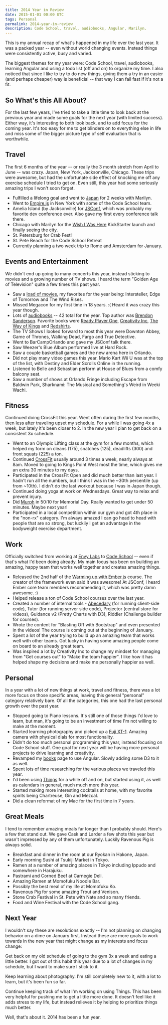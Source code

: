 ```yaml
---
title: 2014 Year in Review
date: 2015-01-01 00:00 UTC
tags: Personal
permalink: 2014-year-in-review
description: Code School, travel, audiobooks, Angular, Marilyn.
---
```


This is my annual recap of what's happened in my life over the last year. It was a packed year -- even without world changing events. Instead things were consistently active, busy and varied.

The biggest themes for my year were: Code School, travel, audiobooks, learning Angular and using a todo list (off and on) to organize my time. I also noticed that since I like to try to do new things, giving them a try in an easier (and perhaps cheaper) way is beneficial -- that way I can fail fast if it's not a fit.

## So What's this All About?

For the last few years, I've tried to take a little time to look back at the previous year and made some goals for the next year (with limited success). Either way, it's interesting to both look back, and to add focus for the coming year. It's too easy for me to get blinders on to everything else in life and miss some of the bigger picture type of self evaluation that is worthwhile.

## Travel

The first 6 months of the year -- or really the 3 month stretch from April to June -- was crazy. Japan, New York, Jacksonville, Chicago. These trips were awesome, but had the unfortunate side effect of knocking me off any exercise schedule I tried to get on. Even still, this year had some seriously amazing trips I won't soon forget.

* Fulfilled a lifelong goal and went to [Japan](/japan) for 2 weeks with Marilyn.
* Went to [Empire.js](http://2014.empirejs.org/) in New York with some of the Code School team.
* Amelia Island (by Jacksonville) for [JSConf](http://jsconf.com/), which was probably my favorite dev conference ever. Also gave my first every conference talk there.
* Chicago with Marilyn for the [Wish I Was Here](http://www.imdb.com/title/tt2870708/) KickStarter launch and finally seeing the city.
* St. Petersburg for Crab Fest!
* St. Pete Beach for the Code School Retreat
* Currently planning a two week trip to Rome and Amsterdam for January.

## Events and Entertainment

We didn't end up going to many concerts this year, instead sticking to movies and a growing number of TV shows. I heard the term "Golden Age of Television" quite a few times this past year.

* Saw a [load of movies](http://letterboxd.com/adamfortuna/list/top-10-films-of-2014/), my favorites for the year being: Intersteller, Edge of Tomorrow and The Wind Rises.
* Missed Megacon for my first time in 18 years. :( Heard it was crazy this year though.
* Lots of [audiobooks](/books/#/?readAfter=2014-01-01&readBefore=2015-01-01) -- 42 total for the year. Top author was [Brendon Sanderson](/books/#/?author=Brandon%20Sanderson&readAfter=2014-01-01&readBefore=2015-01-01). Favorite books were [Ready Player One](/books/#/books/030788743X), [Creativity Inc](/books/#/books/0812993012), [The Way of Kings](/books/#/books/0765326353) and [Redshirts](/books/#/books/0765316994).
* The TV Shows I looked forward to most this year were Downton Abbey, Game of Thrones, Walking Dead, Fargo and True Detective.
* Went to BarCampOrlando and gave my JSConf talk there.
* Saw Weezer's Blue Album performed live at Hard Rock.
* Saw a couple basketball games and the new arena here in Orlando.
* Did not play many video games this year. Mario Kart Wii U was at the top of the list, with Destiny and Elder Scrolls Online in the running.
* Listened to Belle and Sebastian perform at House of Blues from a comfy balcony seat.
* Saw a number of shows at Orlando Fringe including Escape from Baldwin Park, Sharknami: The Musical and Something's Weird in Weeki Wachi.

## Fitness

Continued doing CrossFit this year. Went often during the first few months, then less after traveling upset my schedule. For a while I was going 4x a week, but lately it's been closer to 2. In the new year I plan to get back on a consistent 3x schedule.

* Went to an Olympic Lifting class at the gym for a few months, which helped my form on cleans (175), snatches (125), deadlifts (300) and front squats (225) a ton.
* Continued [CrossFit](/2-years-of-crossfit) usually around 3 times a week, nearly always at 8am. Moved to going to Kings Point West most the time, which gives me an extra 30 minutes to my days.
* Participated in the CrossFit Open and did much better than last year. I hadn't run all the numbers, but I think I was in the ~30th percentile (up from ~10th). I didn't do the last workout because I was in Japan though.
* Continued doing yoga at work on Wednesdays. Great way to relax and prevent injury.
* Did [Murph](http://www.crossfit.com/mt-archive2/000881.html) in 50:10 for Memorial Day. Really wanted to get under 50 minutes. Maybe next year!
* Participated in a local competition within our gym and got 4th place in the "non-rx" category. I'm always amazed I can go head to head with people that are so strong, but luckily I get an advantage in the bodyweight exercise department.

## Work

Officially switched from working at [Envy Labs](http://envylabs.com) to [Code School](https://www.codeschool.com) -- even if that's what I'd been doing already. My main focus has been on building an amazing, happy team that works well together and creates amazing things.

* Released the 2nd half of the [Warming up with Ember.js](https://www.codeschool.com/courses/warming-up-with-emberjs) course. The creator of the framework even said it was awesome! At JSConf, I heard Ember core team members recommending it, which was pretty damn awesome. :)
* Helped release a ton of Code School courses over the last year.
* Created a number of internal tools - [Abecedary](http://codeschool.github.io/abecedary/example/) (for running client-side code), Tutor (for running server side code), Projector (central store for videos), Guidance v2 (Pretty Charts with D3), Riddler (Challenge builder for courses).
* Wrote the content for "Blasting Off with Bootstrap" and even presented in the videos! The course is coming out at the beginning of January.
* Spent a lot of the year trying to build up an amazing team that works well with other teams. Got lucky in having some amazing people come on board to an already great team.
* Was inspired a lot by Creativity Inc to change my mindset for managing from "Get courses out" to "Make the team happier". I like how it has helped shape my decisions and make me personally happier as well.

## Personal

In a year with a lot of new things at work, travel and fitness, there was a lot more focus on those specific areas, leaving this general "personal" category relatively bare. Of all the categories, this one had the last personal growth over the past year.

* Stopped going to Piano lessons. It's still one of those things I'd love to learn, but man, it's going to be an investment of time I'm not willing to make at the moment.
* Started learning photography and picked up a [Fuji XT-1](http://www.fujifilm.com/products/digital_cameras/x/fujifilm_x_t1/). Amazing camera with physical dials for most functionality.
* Didn't do too much personal programming this year, instead focusing on Code School stuff. One goal for next year will be having more personal projects to drive learning and creativity.
* Revamped my [books](/books) page to use Angular. Slowly adding some D3 to it as well.
* Spent lots of time researching for the various places we traveled this year.
* I'd been using [Things](https://culturedcode.com/things/) for a while off and on, but started using it, as well as calendars in general, much much more this year.
* Started making more interesting cocktails at home, with my favorite spirits being Chartreuse, Gin and Mezcal.
* Did a clean reformat of my Mac for the first time in 7 years.

## Great Meals

I tend to remember amazing meals far longer than I probably should. Here's a few that stand out. We gave Cask and Larder a few shots this year but wasn't impressed by any of them unfortunately. Luckily Ravenous Pig is always solid.

* Breakfast and dinner in the room at our Ryokan in Hakone, Japan.
* Early morning Sushi at Tsukiji Market in Tokyo.
* Ramen at a number of amazing places in Tokyo including Ippudo and somewhere in Harajuku.
* Pastrami and Corned Beef at Carnegie Deli.
* Amazing Ramen at Momofuku Noodle Bar.
* Possibly the best meal of my life at Momofuku Ko.
* Ravenous Pig for some amazing Trout and Venison.
* Stone Crab Festival in St. Pete with Nate and so many friends.
* Food and Wine Festival with the Code School gang.

## Next Year

I wouldn't say these are resolutions exactly -- I'm not planning on changing behavior on a dime on January first. Instead these are more goals to work towards in the new year that might change as my interests and focus change:

Get back on my old schedule of going to the gym 3x a week and eating a little better. I got out of this habit this year due to a lot of changes in my schedule, but I want to make sure I stick to it.

Keep learning about photography. I'm still completely new to it, with a lot to learn, but it's been fun so far.

Continue keeping track of what I'm working on using Things. This has been very helpful for pushing me to get a little more done. It doesn't feel like it adds stress to my life, but instead relieves it by helping to prioritize things much better.

Well, that's about it. 2014 has been a fun year.
